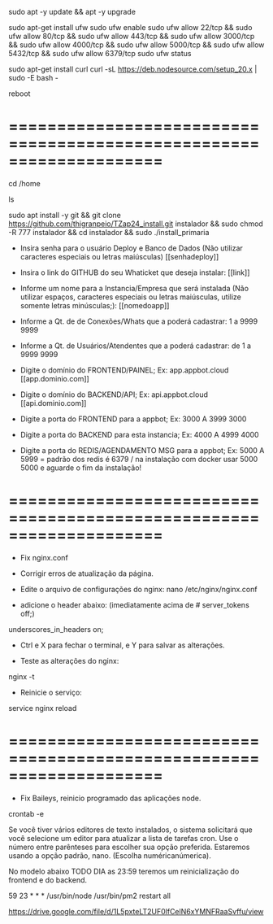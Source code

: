 sudo apt -y update && apt -y upgrade

sudo apt-get install ufw
sudo ufw enable
sudo ufw allow 22/tcp && sudo ufw allow 80/tcp && sudo ufw allow 443/tcp && sudo ufw allow 3000/tcp && sudo ufw allow 4000/tcp && sudo ufw allow 5000/tcp && sudo ufw allow 5432/tcp && sudo ufw allow 6379/tcp
sudo ufw status

sudo apt-get install curl
curl -sL https://deb.nodesource.com/setup_20.x | sudo -E bash -

reboot


====================================================================
====================================================================

cd /home

ls

sudo apt install -y git && git clone https://github.com/thigranpeio/TZap24_install.git instalador && sudo chmod -R 777 instalador  && cd instalador  && sudo ./install_primaria

- Insira senha para o usuário Deploy e Banco de Dados (Não utilizar caracteres especiais ou letras maiúsculas)
[[senhadeploy]]

- Insira o link do GITHUB do seu Whaticket que deseja instalar:
[[link]]

- Informe um nome para a Instancia/Empresa que será instalada (Não utilizar espaços, caracteres especiais ou letras maiúsculas, utilize somente letras minúsculas;):
[[nomedoapp]]

- Informe a Qt. de de Conexões/Whats que a poderá cadastrar: 1 a 9999
9999

- Informe a Qt. de Usuários/Atendentes que a poderá cadastrar: de 1 a 9999
9999

- Digite o domínio do FRONTEND/PAINEL; Ex: app.appbot.cloud
[[app.dominio.com]]

- Digite o domínio do BACKEND/API; Ex: api.appbot.cloud
[[api.dominio.com]]

- Digite a porta do FRONTEND para a appbot; Ex: 3000 A 3999
3000

- Digite a porta do BACKEND para esta instancia; Ex: 4000 A 4999
4000

- Digite a porta do REDIS/AGENDAMENTO MSG para a appbot; Ex: 5000 A 5999 = padrão dos redis é 6379 / na instalação com docker usar 5000
5000
e aguarde o fim da instalação!


====================================================================
====================================================================

- Fix nginx.conf
- Corrigir erros de atualização da página.
- Edite o arquivo de configurações do nginx: 
nano /etc/nginx/nginx.conf

- adicione o header abaixo: (imediatamente acima de # server_tokens off;)

underscores_in_headers on;

+ Ctrl e X para fechar o terminal, e Y para salvar as alterações.

- Teste as alterações do nginx:

nginx -t

- Reinicie o serviço:

service nginx reload


====================================================================
====================================================================

- Fix Baileys, reinicio programado das aplicações node.

crontab -e

Se você tiver vários editores de texto instalados, o sistema solicitará que você selecione um editor para atualizar a lista de tarefas cron. Use o número entre parênteses para escolher sua opção preferida. Estaremos usando a opção padrão, nano. (Escolha numéricanúmerica).

No modelo abaixo TODO DIA as 23:59 teremos um reinicialização do frontend e do backend.

59 23 * * * /usr/bin/node /usr/bin/pm2 restart all



https://drive.google.com/file/d/1L5pxteLT2UF0lfCelN6xYMNFRaaSvffu/view

